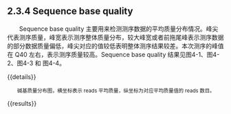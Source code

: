 ## 2.3.4 Sequence base quality


<p>&emsp;&emsp;Sequence base quality 主要用来检测测序数据的平均质量分布情况。峰尖代表测序质量，峰宽表示测序整体质量分布，较大峰宽或者前拖尾峰表示测序数据的部分数据质量偏低，峰尖对应的值较低表明整体测序结果较差。本次测序的峰值在 Q40 左右，表示测序质量较高。Sequence base quality 结果见图4-1、图4-2、图4-3 和 图4-4。</p>


{{details}}

<small><p>&emsp;&emsp;碱基质量分布图，横坐标表示 reads 平均质量，纵坐标为对应平均质量值的 reads 数目。</p></small>

{{results}}